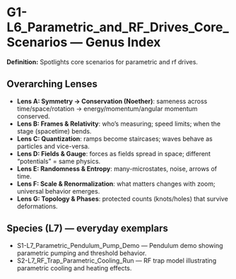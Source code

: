 # G1-L6_Parametric_and_RF_Drives_Core_Scenarios — Genus Index
**Definition:** Spotlights core scenarios for parametric and rf drives.

## Overarching Lenses

- **Lens A: Symmetry -> Conservation (Noether)**: sameness across time/space/rotation → energy/momentum/angular momentum conserved.
- **Lens B: Frames & Relativity**: who’s measuring; speed limits; when the stage (spacetime) bends.
- **Lens C: Quantization**: ramps become staircases; waves behave as particles and vice-versa.
- **Lens D: Fields & Gauge**: forces as fields spread in space; different “potentials” = same physics.
- **Lens E: Randomness & Entropy**: many-microstates, noise, arrows of time.
- **Lens F: Scale & Renormalization**: what matters changes with zoom; universal behavior emerges.
- **Lens G: Topology & Phases**: protected counts (knots/holes) that survive deformations.

## Species (L7) — everyday exemplars
- S1-L7_Parametric_Pendulum_Pump_Demo — Pendulum demo showing parametric pumping and threshold behavior.
- S2-L7_RF_Trap_Parametric_Cooling_Run — RF trap model illustrating parametric cooling and heating effects.
